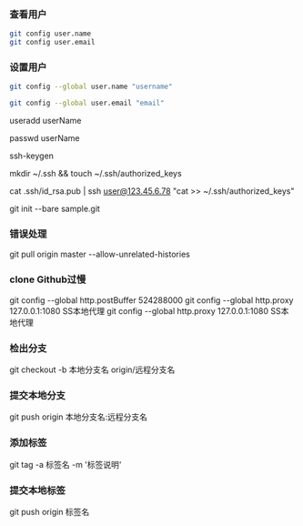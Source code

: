 ### 查看用户

``` bash
git config user.name
git config user.email
```

### 设置用户

``` bash
git config --global user.name "username"

git config --global user.email "email"
```

useradd userName

passwd userName

ssh-keygen

mkdir ~/.ssh && touch ~/.ssh/authorized_keys

cat .ssh/id_rsa.pub | ssh user@123.45.6.78 "cat >> ~/.ssh/authorized_keys"

git init --bare sample.git

### 错误处理

git pull origin master --allow-unrelated-histories

### clone Github过慢

git config --global http.postBuffer 524288000
git config --global http.proxy 127.0.0.1:1080 SS本地代理
git config --global http.proxy 127.0.0.1:1080 SS本地代理

### 检出分支
git checkout -b 本地分支名 origin/远程分支名

### 提交本地分支
git push origin 本地分支名:远程分支名

### 添加标签
git tag -a 标签名 -m '标签说明'

### 提交本地标签
git push origin 标签名
